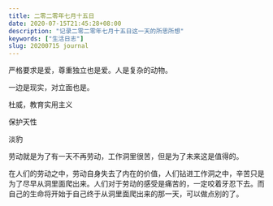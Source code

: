 ```yaml
---
title: 二零二零年七月十五日
date: 2020-07-15T21:45:28+08:00
description: "记录二零二零年七月十五日这一天的所思所想"
keywords: ["生活日志"]
slug: 20200715 journal
---
```


严格要求是爱，尊重独立也是爱。人是复杂的动物。

一边是现实，对立面也是。

杜威，教育实用主义

保护天性

淡豹

劳动就是为了有一天不再劳动，工作洞里很苦，但是为了未来这是值得的。

在人们的劳动之中，劳动自身失去了内在的价值，人们钻进工作洞之中，辛苦只是为了尽早从洞里面爬出来。人们对于劳动的感受是痛苦的，一定咬着牙忍下去。而自己的生命将开始于自己终于从洞里面爬出来的那一天，可以做点别的了。